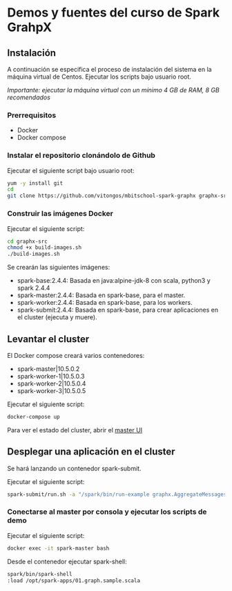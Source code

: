 # Demos y fuentes del curso de Spark GrahpX

## Instalación

A continuación se especifica el proceso de instalación del sistema en la máquina virtual de Centos.
Ejecutar los scripts bajo usuario root.

*Importante: ejecutar la máquina virtual con un mínimo 4 GB de RAM, 8 GB recomendados*

### Prerrequisitos

* Docker
* Docker compose

### Instalar el repositorio clonándolo de Github

Ejecutar el siguiente script bajo usuario root:

```sh
yum -y install git
cd
git clone https://github.com/vitongos/mbitschool-spark-graphx graphx-src
```

### Construir las imágenes Docker

Ejecutar el siguiente script:

```sh
cd graphx-src
chmod +x build-images.sh
./build-images.sh
```

Se crearán las siguientes imágenes:

* spark-base:2.4.4: Basada en java:alpine-jdk-8 con scala, python3 y spark 2.4.4
* spark-master:2.4.4: Basada en spark-base, para el master.
* spark-worker:2.4.4: Basada en spark-base, para los workers.
* spark-submit:2.4.4: Basada en spark-base, para crear aplicaciones en el cluster (ejecuta y muere).

## Levantar el cluster

El Docker compose creará varios contenedores:

* spark-master|10.5.0.2
* spark-worker-1|10.5.0.3
* spark-worker-2|10.5.0.4
* spark-worker-3|10.5.0.5

Ejecutar el siguiente script:

```sh
docker-compose up
```

Para ver el estado del cluster, abrir el [master UI](http://localhost:5080) 

## Desplegar una aplicación en el cluster

Se hará lanzando un contenedor spark-submit.

Ejecutar el siguiente script:

```sh
spark-submit/run.sh -a "/spark/bin/run-example graphx.AggregateMessagesExample"
```

### Conectarse al master por consola y ejecutar los scripts de demo

Ejecutar el siguiente script:

```sh
docker exec -it spark-master bash
```

Desde el contenedor ejecutar spark-shell:

```sh
spark/bin/spark-shell
:load /opt/spark-apps/01.graph.sample.scala
```
